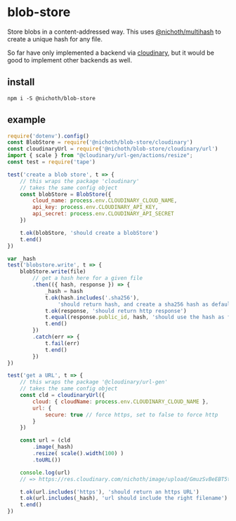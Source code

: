 # blob-store

Store blobs in a content-addressed way. This uses [@nichoth/multihash](https://github.com/nichoth/multihash) to create a unique hash for any file.

So far have only implemented a backend via [cloudinary](https://www.npmjs.com/package/cloudinary), but it would be good to implement other backends as well.

## install

```
npm i -S @nichoth/blob-store
```

## example

```js
require('dotenv').config()
const BlobStore = require('@nichoth/blob-store/cloudinary')
const cloudinaryUrl = require('@nichoth/blob-store/cloudinary/url')
import { scale } from "@cloudinary/url-gen/actions/resize";
const test = require('tape')

test('create a blob store', t => {
    // this wraps the package 'cloudinary'
    // takes the same config object
    const blobStore = BlobStore({
        cloud_name: process.env.CLOUDINARY_CLOUD_NAME,
        api_key: process.env.CLOUDINARY_API_KEY,
        api_secret: process.env.CLOUDINARY_API_SECRET
    })

    t.ok(blobStore, 'should create a blobStore')
    t.end()
})

var _hash
test('blobstore.write', t => {
    blobStore.write(file)
        // get a hash here for a given file
        .then(({ hash, response }) => {
            _hash = hash
            t.ok(hash.includes('.sha256'),
                'should return hash, and create a sha256 hash as default')
            t.ok(response, 'should return http response')
            t.equal(response.public_id, hash, 'should use the hash as filename')
            t.end()
        })
        .catch(err => {
            t.fail(err)
            t.end()
        })
})

test('get a URL', t => {
    // this wraps the package '@cloudinary/url-gen'
    // takes the same config object
    const cld = cloudinaryUrl({
        cloud: { cloudName: process.env.CLOUDINARY_CLOUD_NAME },
        url: {
            secure: true // force https, set to false to force http
        }
    })

    const url = (cld
        .image(_hash)
        .resize( scale().width(100) )
        .toURL())

    console.log(url)
    // => https://res.cloudinary.com/nichoth/image/upload/GmuzSvBeEBT5tvt1vhtRkhl1a7V8MkTqCxT4Z4jFz_s.sha256?_a=ATAMhUk0

    t.ok(url.includes('https'), 'should return an https URL')
    t.ok(url.includes(_hash), 'url should include the right filename')
    t.end()
})
```
